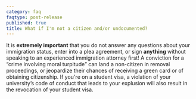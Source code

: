 ```yaml
---
category: faq
faqtype: post-release
published: true
title: What if I'm not a citizen and/or undocumented?
---
```

It is **extremely important** that you do not answer any questions about your immigration status, enter into a plea agreement, or sign **anything** without speaking to an experienced immigration attorney first! A conviction for a “crime involving moral turpitude” can land a non-citizen in removal proceedings, or jeopardize their chances of receiving a green card or of obtaining citizenship. If you're on a student visa, a violation of your university’s code of conduct that leads to your explusion will also result in the revocation of your student visa.
